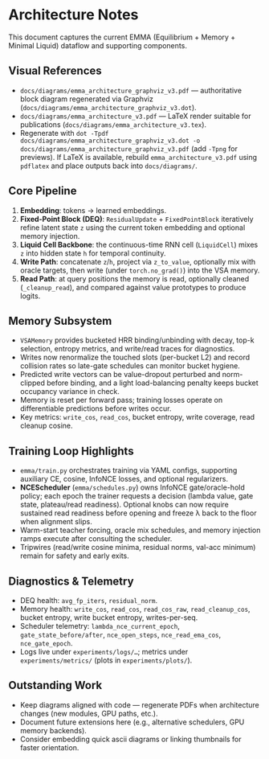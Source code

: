 # Architecture Notes

This document captures the current EMMA (Equilibrium + Memory + Minimal Liquid) dataflow and supporting components.

## Visual References
- `docs/diagrams/emma_architecture_graphviz_v3.pdf` — authoritative block diagram regenerated via Graphviz (`docs/diagrams/emma_architecture_graphviz_v3.dot`).
- `docs/diagrams/emma_architecture_v3.pdf` — LaTeX render suitable for publications (`docs/diagrams/emma_architecture_v3.tex`).
- Regenerate with `dot -Tpdf docs/diagrams/emma_architecture_graphviz_v3.dot -o docs/diagrams/emma_architecture_graphviz_v3.pdf` (add `-Tpng` for previews). If LaTeX is available, rebuild `emma_architecture_v3.pdf` using `pdflatex` and place outputs back into `docs/diagrams/`.

## Core Pipeline
1. **Embedding**: tokens → learned embeddings.
2. **Fixed-Point Block (DEQ)**: `ResidualUpdate` + `FixedPointBlock` iteratively refine latent state `z` using the current token embedding and optional memory injection.
3. **Liquid Cell Backbone**: the continuous-time RNN cell (`LiquidCell`) mixes `z` into hidden state `h` for temporal continuity.
4. **Write Path**: concatenate `z`/`h`, project via `z_to_value`, optionally mix with oracle targets, then write (under `torch.no_grad()`) into the VSA memory.
5. **Read Path**: at query positions the memory is read, optionally cleaned (`_cleanup_read`), and compared against value prototypes to produce logits.

## Memory Subsystem
- `VSAMemory` provides bucketed HRR binding/unbinding with decay, top-k selection, entropy metrics, and write/read traces for diagnostics.
- Writes now renormalize the touched slots (per-bucket L2) and record collision rates so late-gate schedules can monitor bucket hygiene.
- Predicted write vectors can be value-dropout perturbed and norm-clipped before binding, and a light load-balancing penalty keeps bucket occupancy variance in check.
- Memory is reset per forward pass; training losses operate on differentiable predictions before writes occur.
- Key metrics: `write_cos`, `read_cos`, bucket entropy, write coverage, read cleanup cosine.

## Training Loop Highlights
- `emma/train.py` orchestrates training via YAML configs, supporting auxiliary CE, cosine, InfoNCE losses, and optional regularizers.
- **NCEScheduler** (`emma/schedules.py`) owns InfoNCE gate/oracle-hold policy; each epoch the trainer requests a decision (lambda value, gate state, plateau/read readiness). Optional knobs can now require sustained read readiness before opening and freeze λ back to the floor when alignment slips.
- Warm-start teacher forcing, oracle mix schedules, and memory injection ramps execute after consulting the scheduler.
- Tripwires (read/write cosine minima, residual norms, val-acc minimum) remain for safety and early exits.

## Diagnostics & Telemetry
- DEQ health: `avg_fp_iters`, `residual_norm`.
- Memory health: `write_cos`, `read_cos`, `read_cos_raw`, `read_cleanup_cos`, bucket entropy, write bucket entropy, writes-per-seq.
- Scheduler telemetry: `lambda_nce_current_epoch`, `gate_state_before/after`, `nce_open_steps`, `nce_read_ema_cos`, `nce_gate_epoch`.
- Logs live under `experiments/logs/…`; metrics under `experiments/metrics/` (plots in `experiments/plots/`).

## Outstanding Work
- Keep diagrams aligned with code — regenerate PDFs when architecture changes (new modules, GPU paths, etc.).
- Document future extensions here (e.g., alternative schedulers, GPU memory backends).
- Consider embedding quick ascii diagrams or linking thumbnails for faster orientation.
